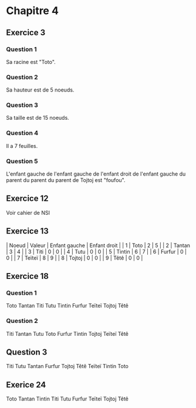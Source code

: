 # Chapitre 4



## Exercice 3

### Question 1
Sa racine est "Toto".

### Question 2
Sa hauteur est de 5 noeuds.

### Question 3
Sa taille est de 15 noeuds.

### Question 4
Il a 7 feuilles.

### Question 5
L'enfant gauche de l'enfant gauche de l'enfant droit de l'enfant gauche du parent du parent du parent de Tojtoj est "foufou".



## Exercice 12 
Voir cahier de NSI



## Exercice 13
| Noeud | Valeur | Enfant gauche | Enfant droit |
| 1 | Toto | 2 | 5 |
| 2 | Tantan | 3 | 4 |
| 3 | Titi | 0 | 0 |
| 4 | Tutu | 0 | 0 |
| 5 | Tintin | 6 | 7 |
| 6 | Furfur | 0 | 0 |
| 7 | Teïteï | 8 | 9 |
| 8 | Tojtoj | 0 | 0 |
| 9 | Têtê | 0 | 0 |



## Exercice 18

### Question 1
Toto
Tantan
Titi
Tutu
Tintin
Furfur
Teïteï
Tojtoj
Têtê

### Question 2
Titi
Tantan
Tutu
Toto
Furfur
Tintin
Tojtoj
Teïteï
Têtê

## Question 3
Titi
Tutu
Tantan
Furfur
Tojtoj
Têtê
Teïteï
Tintin
Toto



## Exerice 24
Toto
Tantan
Tintin
Titi
Tutu
Furfur
Teïteï
Tojtoj
Têtê